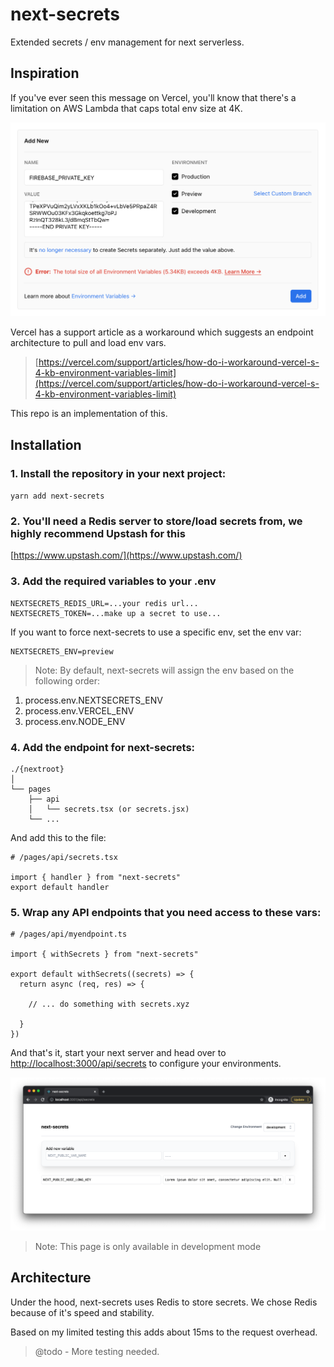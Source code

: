 # next-secrets

Extended secrets / env management for next serverless.

## Inspiration

If you've ever seen this message on Vercel, you'll know that there's a limitation on AWS Lambda that caps total env size at 4K.

![Vercel Error](https://raw.githubusercontent.com/ian/next-secrets/main/docs/error-big.png)

Vercel has a support article as a workaround which suggests an endpoint architecture to pull and load env vars.

> [https://vercel.com/support/articles/how-do-i-workaround-vercel-s-4-kb-environment-variables-limit](https://vercel.com/support/articles/how-do-i-workaround-vercel-s-4-kb-environment-variables-limit)

This repo is an implementation of this.

## Installation

### 1. Install the repository in your next project:
  
  `yarn add next-secrets`

### 2. You'll need a Redis server to store/load secrets from, we highly recommend Upstash for this
[https://www.upstash.com/](https://www.upstash.com/)

### 3. Add the required variables to your .env

```
NEXTSECRETS_REDIS_URL=...your redis url...
NEXTSECRETS_TOKEN=...make up a secret to use...
```

If you want to force next-secrets to use a specific env, set the env var:

```
NEXTSECRETS_ENV=preview
```

> Note: By default, next-secrets will assign the env based on the following order: 
1. process.env.NEXTSECRETS_ENV 
2. process.env.VERCEL_ENV 
3. process.env.NODE_ENV

### 4. Add the endpoint for next-secrets:

```
./{nextroot}
│
└── pages
    ├── api
    │   └── secrets.tsx (or secrets.jsx)
    └── ...
```

And add this to the file:

```
# /pages/api/secrets.tsx

import { handler } from "next-secrets"
export default handler
```

### 5. Wrap any API endpoints that you need access to these vars:

```
# /pages/api/myendpoint.ts

import { withSecrets } from "next-secrets"

export default withSecrets((secrets) => {
  return async (req, res) => {

    // ... do something with secrets.xyz

  }
})
```

And that's it, start your next server and head over to [http://localhost:3000/api/secrets](http://localhost:3000/api/secrets) to configure your environments.

![UI](https://raw.githubusercontent.com/ian/next-secrets/main/docs/ui.png)

> Note: This page is only available in development mode

## Architecture

Under the hood, next-secrets uses Redis to store secrets. We chose Redis because of it's speed and stability. 

Based on my limited testing this adds about 15ms to the request overhead. 

> @todo - More testing needed.




